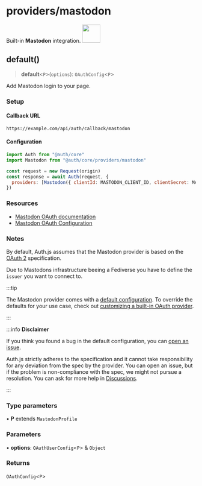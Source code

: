 # providers/mastodon

<div style={{backgroundColor: "#000", display: "flex", justifyContent: "space-between", color: "#fff", padding: 16}}>
<span>Built-in <b>Mastodon</b> integration.</span>
<a href="https://mastodon.social">
  <img style={{display: "block"}} src="https://authjs.dev/img/providers/mastodon.svg" height="48" width="48"/>
</a>
</div>

## default()

> **default**\<`P`\>(`options`): `OAuthConfig`\<`P`\>

Add Mastodon login to your page.

### Setup

#### Callback URL
```
https://example.com/api/auth/callback/mastodon
```

#### Configuration
```js
import Auth from "@auth/core"
import Mastodon from "@auth/core/providers/mastodon"

const request = new Request(origin)
const response = await Auth(request, {
  providers: [Mastodon({ clientId: MASTODON_CLIENT_ID, clientSecret: MASTODON_CLIENT_SECRET, issuer: MASTODON_ISSUER })],
})
```

### Resources

 - [Mastodon OAuth documentation](https://docs.joinmastodon.org/client/token/)
 - [Mastodon OAuth Configuration](https://mastodon.social/settings/applications)

### Notes

By default, Auth.js assumes that the Mastodon provider is
based on the [OAuth 2](https://www.rfc-editor.org/rfc/rfc6749.html) specification.

Due to Mastodons infrastructure beeing a Fediverse you have to define the `issuer` you want to connect to.

:::tip

The Mastodon provider comes with a [default configuration](https://github.com/nextauthjs/next-auth/blob/main/packages/core/src/providers/mastodon.ts).
To override the defaults for your use case, check out [customizing a built-in OAuth provider](https://authjs.dev/guides/providers/custom-provider#override-default-options).

:::

:::info **Disclaimer**

If you think you found a bug in the default configuration, you can [open an issue](https://authjs.dev/new/provider-issue).

Auth.js strictly adheres to the specification and it cannot take responsibility for any deviation from
the spec by the provider. You can open an issue, but if the problem is non-compliance with the spec,
we might not pursue a resolution. You can ask for more help in [Discussions](https://authjs.dev/new/github-discussions).

:::

### Type parameters

• **P** extends `MastodonProfile`

### Parameters

• **options**: `OAuthUserConfig`\<`P`\> & `Object`

### Returns

`OAuthConfig`\<`P`\>
